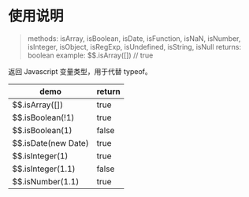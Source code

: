 # 使用说明

> methods: isArray, isBoolean, isDate, isFunction, isNaN, isNumber, isInteger, isObject, isRegExp, isUndefined, isString, isNull
> returns: boolean
> example: $$.isArray([]) // true

返回 Javascript 变量类型，用于代替 typeof。

| demo | return |
| ---- | ------ |
| $$.isArray([]) | true |
| $$.isBoolean(!1) | true |
| $$.isBoolean(1) | false |
| $$.isDate(new Date) | true |
| $$.isInteger(1) | true |
| $$.isInteger(1.1) | false |
| $$.isNumber(1.1) | true |
